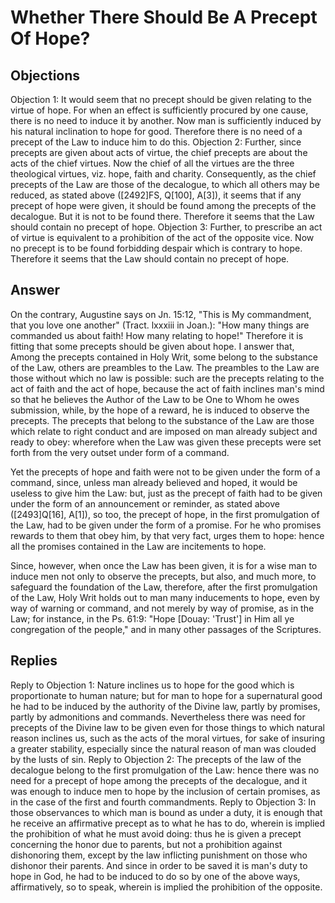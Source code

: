 # Whether There Should Be A Precept Of Hope?
## Objections
Objection 1: It would seem that no precept should be given relating to the virtue of hope. For when an effect is sufficiently procured by one cause, there is no need to induce it by another. Now man is sufficiently induced by his natural inclination to hope for good. Therefore there is no need of a precept of the Law to induce him to do this.
Objection 2: Further, since precepts are given about acts of virtue, the chief precepts are about the acts of the chief virtues. Now the chief of all the virtues are the three theological virtues, viz. hope, faith and charity. Consequently, as the chief precepts of the Law are those of the decalogue, to which all others may be reduced, as stated above ([2492]FS, Q[100], A[3]), it seems that if any precept of hope were given, it should be found among the precepts of the decalogue. But it is not to be found there. Therefore it seems that the Law should contain no precept of hope.
Objection 3: Further, to prescribe an act of virtue is equivalent to a prohibition of the act of the opposite vice. Now no precept is to be found forbidding despair which is contrary to hope. Therefore it seems that the Law should contain no precept of hope.
## Answer
On the contrary, Augustine says on Jn. 15:12, "This is My commandment, that you love one another" (Tract. lxxxiii in Joan.): "How many things are commanded us about faith! How many relating to hope!" Therefore it is fitting that some precepts should be given about hope.
I answer that, Among the precepts contained in Holy Writ, some belong to the substance of the Law, others are preambles to the Law. The preambles to the Law are those without which no law is possible: such are the precepts relating to the act of faith and the act of hope, because the act of faith inclines man's mind so that he believes the Author of the Law to be One to Whom he owes submission, while, by the hope of a reward, he is induced to observe the precepts. The precepts that belong to the substance of the Law are those which relate to right conduct and are imposed on man already subject and ready to obey: wherefore when the Law was given these precepts were set forth from the very outset under form of a command.

Yet the precepts of hope and faith were not to be given under the form of a command, since, unless man already believed and hoped, it would be useless to give him the Law: but, just as the precept of faith had to be given under the form of an announcement or reminder, as stated above ([2493]Q[16], A[1]), so too, the precept of hope, in the first promulgation of the Law, had to be given under the form of a promise. For he who promises rewards to them that obey him, by that very fact, urges them to hope: hence all the promises contained in the Law are incitements to hope.

Since, however, when once the Law has been given, it is for a wise man to induce men not only to observe the precepts, but also, and much more, to safeguard the foundation of the Law, therefore, after the first promulgation of the Law, Holy Writ holds out to man many inducements to hope, even by way of warning or command, and not merely by way of promise, as in the Law; for instance, in the Ps. 61:9: "Hope [Douay: 'Trust'] in Him all ye congregation of the people," and in many other passages of the Scriptures.
## Replies
Reply to Objection 1: Nature inclines us to hope for the good which is proportionate to human nature; but for man to hope for a supernatural good he had to be induced by the authority of the Divine law, partly by promises, partly by admonitions and commands. Nevertheless there was need for precepts of the Divine law to be given even for those things to which natural reason inclines us, such as the acts of the moral virtues, for sake of insuring a greater stability, especially since the natural reason of man was clouded by the lusts of sin.
Reply to Objection 2: The precepts of the law of the decalogue belong to the first promulgation of the Law: hence there was no need for a precept of hope among the precepts of the decalogue, and it was enough to induce men to hope by the inclusion of certain promises, as in the case of the first and fourth commandments.
Reply to Objection 3: In those observances to which man is bound as under a duty, it is enough that he receive an affirmative precept as to what he has to do, wherein is implied the prohibition of what he must avoid doing: thus he is given a precept concerning the honor due to parents, but not a prohibition against dishonoring them, except by the law inflicting punishment on those who dishonor their parents. And since in order to be saved it is man's duty to hope in God, he had to be induced to do so by one of the above ways, affirmatively, so to speak, wherein is implied the prohibition of the opposite.